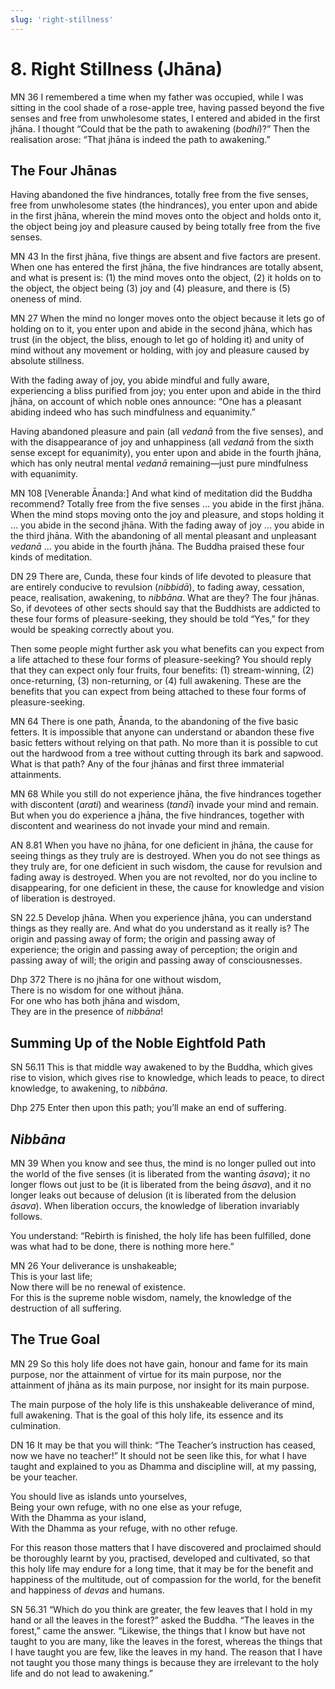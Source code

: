 ```yaml
---
slug: 'right-stillness'
---
```


# 8. Right Stillness (Jhāna)

<span className="sutta-ref">MN 36</span> I remembered a time when my father was occupied, while I was sitting in the cool shade of a rose-apple tree, having passed beyond the five senses and free from unwholesome states, I entered and abided in the first jhāna. I thought “Could that be the path to awakening (_bodhi_)?” Then the realisation arose: “That jhāna is indeed the path to awakening.”

## The Four Jhānas

Having abandoned the five hindrances, totally free from the five senses, free from unwholesome states (the hindrances), you enter upon and abide in the first jhāna, wherein the mind moves onto the object and holds onto it, the object being joy and pleasure caused by being totally free from the five senses.

<span className="sutta-ref">MN 43</span> In the first jhāna, five things are absent and five factors are present. When one has entered the first jhāna, the five hindrances are totally absent, and what is present is: (1) the mind moves onto the object, (2) it holds on to the object, the object being (3) joy and (4) pleasure, and there is (5) oneness of mind.

<span className="sutta-ref">MN 27</span> When the mind no longer moves onto the object because it lets go of holding on to it, you enter upon and abide in the second jhāna, which has trust (in the object, the bliss, enough to let go of holding it) and unity of mind without any movement or holding, with joy and pleasure caused by absolute stillness.

With the fading away of joy, you abide mindful and fully aware, experiencing a bliss purified from joy; you enter upon and abide in the third jhāna, on account of which noble ones announce: “One has a pleasant abiding indeed who has such
mindfulness and equanimity.”

Having abandoned pleasure and pain (all _vedanā_ from the five senses), and with the disappearance of joy and unhappiness (all _vedanā_ from the sixth sense except for equanimity), you enter upon and abide in the fourth jhāna, which has only
neutral mental _vedanā_ remaining—just pure mindfulness with equanimity.

<span className="sutta-ref">MN 108</span> \[Venerable Ānanda:] And what kind of meditation did the Buddha recommend? Totally free from the five senses … you abide in the first jhāna. When the mind stops moving onto the joy and pleasure, and stops holding it … you abide in the second jhāna. With the fading away of joy … you abide in the third jhāna. With the abandoning of all mental pleasant and unpleasant _vedanā_ … you abide in the fourth jhāna. The Buddha praised these four kinds of meditation.

<span className="sutta-ref">DN 29</span> There are, Cunda, these four kinds of life devoted to pleasure that are entirely conducive to revulsion (_nibbidā_), to fading away, cessation, peace, realisation, awakening, to _nibbāna_. What are they? The four jhānas. So, if devotees of other sects should say that the Buddhists are addicted to these four forms of pleasure-seeking, they should be told “Yes,” for they would be speaking correctly about you.

Then some people might further ask you what benefits can you expect from a life attached to these four forms of pleasure-seeking? You should reply that they can expect only four fruits, four benefits: (1) stream-winning, (2) once-returning, (3) non-returning, or (4) full awakening. These are the benefits that you can expect from being attached to these four forms of pleasure-seeking.

<span className="sutta-ref">MN 64</span> There is one path, Ānanda, to the abandoning of the five basic fetters. It is impossible that anyone can understand or abandon these five basic fetters without relying on that path. No more than it is possible to cut out the hardwood from a tree without cutting through its bark and sapwood. What is that path? Any of the four jhānas and first three immaterial attainments.

<span className="sutta-ref">MN 68</span> While you still do not experience jhāna, the five hindrances together with discontent (_arati_) and weariness (_tandī_) invade your mind and remain. But when you do experience a jhāna, the five hindrances, together with discontent and weariness do not invade your mind and remain.

<span className="sutta-ref">AN 8.81</span> When you have no jhāna, for one deficient in jhāna, the cause for seeing things as they truly are is destroyed. When you do not see things as they truly are, for one deficient in such wisdom, the cause for revulsion and fading away is destroyed. When you are not revolted, nor do you incline to disappearing, for one deficient in these, the cause for knowledge and vision of liberation is destroyed.

<span className="sutta-ref">SN 22.5</span> Develop jhāna. When you experience jhāna, you can understand things as they really are. And what do you understand as it really is? The origin and passing away of form; the origin and passing away of experience; the origin and passing away of perception; the origin and passing away of will; the origin and passing away of consciousnesses.

<span className="sutta-ref">Dhp 372</span> There is no jhāna for one without wisdom,<br />
There is no wisdom for one without jhāna.<br />
For one who has both jhāna and wisdom,<br />
They are in the presence of _nibbāna_!

## Summing Up of the Noble Eightfold Path

<span className="sutta-ref">SN 56.11</span> This is that middle way awakened to by the Buddha, which gives rise to vision, which gives rise to knowledge, which leads to peace, to direct knowledge, to awakening, to _nibbāna_.

<span className="sutta-ref">Dhp 275</span> Enter then upon this path; you’ll make an end of suffering.

## _Nibbāna_

<span className="sutta-ref">MN 39</span> When you know and see thus, the mind is no longer pulled out into the world of the five senses (it is liberated from the wanting _āsava_); it no longer flows out just to be (it is liberated from the being _āsava_), and it no longer leaks out because of delusion (it is liberated from the delusion _āsava_). When liberation occurs, the knowledge of liberation invariably follows.

You understand: “Rebirth is finished, the holy life has been fulfilled, done was what had to be done, there is nothing more here.”

<span className="sutta-ref">MN 26</span> Your deliverance is unshakeable;<br />
This is your last life;<br />
Now there will be no renewal of existence.<br />
For this is the supreme noble wisdom, namely, the knowledge of the destruction of all suffering.

## The True Goal

<span className="sutta-ref">MN 29</span> So this holy life does not have gain, honour and fame for its main purpose, nor the attainment of virtue for its main purpose, nor the attainment of jhāna as its main purpose, nor insight for its main purpose.

The main purpose of the holy life is this unshakeable deliverance of mind, full awakening. That is the goal of this holy life, its essence and its culmination.

<span className="sutta-ref">DN 16</span> It may be that you will think: “The Teacher’s instruction has ceased, now we have no teacher!” It should not be seen like this, for what I have taught and explained to you as Dhamma and discipline will, at my passing, be your teacher.

You should live as islands unto yourselves,<br />
Being your own refuge, with no one else as your refuge,<br />
With the Dhamma as your island,<br />
With the Dhamma as your refuge, with no other refuge.

For this reason those matters that I have discovered and proclaimed should be thoroughly learnt by you, practised, developed and cultivated, so that this holy life may endure for a long time, that it may be for the benefit and happiness of the multitude, out of compassion for the world, for the benefit and happiness of _devas_ and humans.

<span className="sutta-ref">SN 56.31</span> “Which do you think are greater, the few leaves that I hold in my hand or all the leaves in the forest?” asked the Buddha. “The leaves in the forest,” came the answer. “Likewise, the things that I know but have not taught to you are many, like the leaves in the forest, whereas the things that I have taught you are few, like the leaves in my hand. The reason that I have not taught you those many things is because they are irrelevant to the holy life and do not lead to awakening.”
